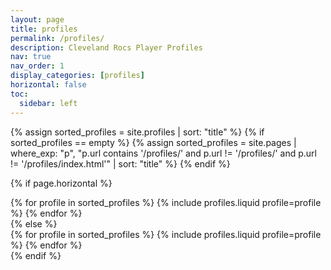 ```yaml
---
layout: page
title: profiles
permalink: /profiles/
description: Cleveland Rocs Player Profiles
nav: true
nav_order: 1
display_categories: [profiles]
horizontal: false
toc:
  sidebar: left
---
```


{% assign sorted_profiles = site.profiles | sort: "title" %}
{% if sorted_profiles == empty %}
{% assign sorted_profiles = site.pages | where_exp: "p", "p.url contains '/profiles/' and p.url != '/profiles/' and p.url != '/profiles/index.html'" | sort: "title" %}
{% endif %}

{% if page.horizontal %}

  <div class="container">
    <div class="row row-cols-1 row-cols-md-2">
      {% for profile in sorted_profiles %}
        {% include profiles.liquid profile=profile %}
      {% endfor %}
    </div>
  </div>
{% else %}
  <div class="row row-cols-1 row-cols-md-3">
    {% for profile in sorted_profiles %}
      {% include profiles.liquid profile=profile %}
    {% endfor %}
  </div>
{% endif %}
